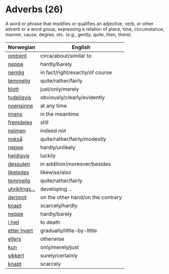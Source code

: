 # Adverbs (26)

A word or phrase that modifies or qualifies an adjective, verb, or other adverb or a word group, expressing a relation of place, time, circumstance, manner, cause, degree, etc. (e.g., gently, quite, then, there).

| Norwegian | English |
| --- | --- |
| [omtrent](https://www.ordnett.no/search?language=no&phrase=omtrent) | circa/about/similar to |
| [neppe](https://www.ordnett.no/search?language=no&phrase=neppe) | hardly/barely |
| [nemlig](https://www.ordnett.no/search?language=no&phrase=nemlig) | in fact/right/exactly/of course |
| [temmelig](https://www.ordnett.no/search?language=no&phrase=temmelig) | quite/rather/fairly |
| [blott](https://www.ordnett.no/search?language=no&phrase=blott) | just/only/merely |
| [tydeligvis](https://www.ordnett.no/search?language=no&phrase=tydeligvis) | obviously/clearly/evidently |
| [noensinne](https://www.ordnett.no/search?language=no&phrase=noensinne) | at any time |
| [imens](https://www.ordnett.no/search?language=no&phrase=imens) | in the meantime |
| [fremdeles](https://www.ordnett.no/search?language=no&phrase=fremdeles) | still |
| [neimen](https://www.ordnett.no/search?language=no&phrase=neimen) | indeed not |
| [nokså](https://www.ordnett.no/search?language=no&phrase=nokså) | quite/rather/fairly/modestly |
| [neppe](https://www.ordnett.no/search?language=no&phrase=neppe) | hardly/unlikely |
| [heldigvis](https://www.ordnett.no/search?language=no&phrase=heldigvis) | luckily |
| [dessuten](https://www.ordnett.no/search?language=no&phrase=dessuten) | in addition/moreover/besides |
| [likeledes](https://www.ordnett.no/search?language=no&phrase=likeledes) | likewise/also |
| [temmelig](https://www.ordnett.no/search?language=no&phrase=temmelig) | quite/rather/fairly |
| [utviklings...](https://www.ordnett.no/search?language=no&phrase=utviklings...) | developing ... |
| [derimot](https://www.ordnett.no/search?language=no&phrase=derimot) | on the other hand/on the contrary |
| [knapt](https://www.ordnett.no/search?language=no&phrase=knapt) | scarcely/hardly |
| [neppe](https://www.ordnett.no/search?language=no&phrase=neppe) | hardly/barely |
| [i hjel](https://www.ordnett.no/search?language=no&phrase=i%20hjel) | to death |
| [etter hvert](https://www.ordnett.no/search?language=no&phrase=etter%20hvert) | gradually/little-by-little |
| [ellers](https://www.ordnett.no/search?language=no&phrase=ellers) | otherwise |
| [kun](https://www.ordnett.no/search?language=no&phrase=kun) | only/merely/just |
| [sikkert](https://www.ordnett.no/search?language=no&phrase=sikkert) | surely/certainly |
| [knapt](https://www.ordnett.no/search?language=no&phrase=knapt) | scarcely |

